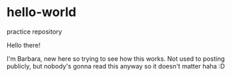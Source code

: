 # hello-world
practice repository

Hello there!

I'm Barbara, new here so trying to see how this works. 
Not used to posting publicly, but nobody's gonna read this anyway so it doesn't matter haha :D
